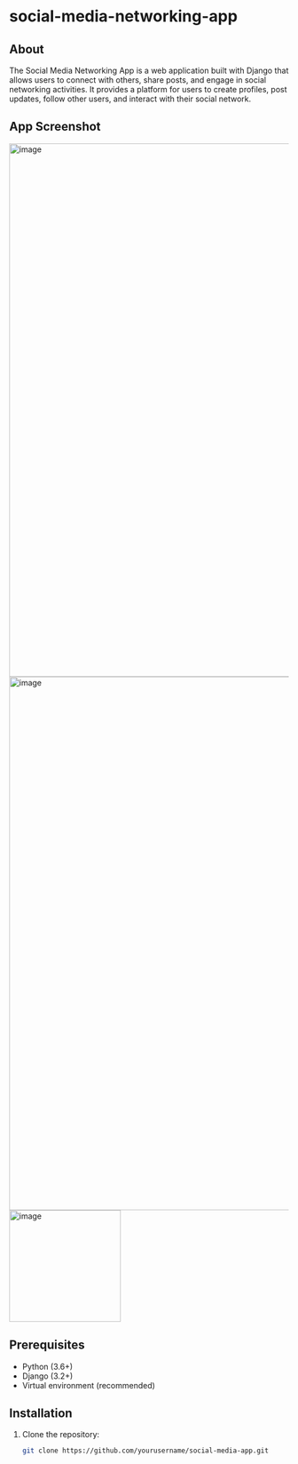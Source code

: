 # social-media-networking-app
## About
The Social Media Networking App is a web application built with Django that allows users to connect with others, 
share posts, and engage in social networking activities. It provides a platform for users to create profiles, post 
updates, follow other users, and interact with their social network.
## App Screenshot
<img width="960" alt="image" src="https://github.com/abhiramirajkumar7/social-media-networking-app/assets/147726724/a3a1068f-eaee-4602-a407-3cccf9ee3c26">
<img width="960" alt="image" src="https://github.com/abhiramirajkumar7/social-media-networking-app/assets/147726724/fc13e5a8-9ffe-4528-b18e-1f7d929b3ba6">
<img width="201" alt="image" src="https://github.com/abhiramirajkumar7/social-media-networking-app/assets/147726724/d838fef8-b9c0-499d-a8e6-862f2522cbce">

## Prerequisites
- Python (3.6+)
- Django (3.2+)
- Virtual environment (recommended)
## Installation
1. Clone the repository:
   ```sh
   git clone https://github.com/yourusername/social-media-app.git
